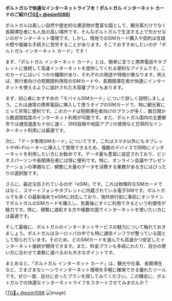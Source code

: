 **ポルトガルで快適なインターネットライフを！ポルトガル インターネット カードのご紹介[[TG💪+ @esim1088](https://t.me/s/esim1088)]**

ポルトガルは美しい自然や歴史的な建造物が豊富な国として、観光客だけでなく長期滞在者にも人気の高い場所です。そんなポルトガルで生活する上で欠かせないのがインターネット環境です。しかし、現地でのSIMカード購入や契約は言語の壁や複雑な手続きに苦労することがあります。そこでおすすめしたいのが「ポルトガル インターネット カード」です！

まず、「ポルトガル インターネット カード」とは、簡単に言うと携帯電話やタブレットに接続して高速インターネットを提供してくれる便利なアイテムです。このカードにはいくつかの種類があり、それぞれの用途や特徴が異なります。例えば、旅行者向けの短期間利用型のSIMカードや、長期間滞在者が快適にインターネットを使えるように設計された大容量プランもあります。

まず、初心者におすすめの「モバイルSIMカード」について詳しく説明しましょう。これは通常の携帯電話に挿入して使うタイプのSIMカードで、特に観光客にとって非常に便利です。このカードは短期滞在者向けのプランが多く、数日間から数週間程度のインターネット利用が可能です。また、ポルトガル国内の主要都市では通信速度も十分に速く、SNS投稿や地図アプリの使用など日常的なインターネット利用には最適です。

次に、「データ専用SIMカード」についてです。これはスマホ以外にもタブレットやWi-Fiルーターに挿入して使用できるため、複数のデバイスで同時にインターネットを利用したい方にお勧めです。データ量も豊富に設定されており、ビジネスパーソンや長期滞在者には特に便利です。特に、オンライン会議やプレゼンテーションの準備など、頻繁に大量のデータを消費する業務がある方にはぴったりの選択肢です。

さらに、最近注目されているのが「eSIM」です。これは物理的なSIMカードではなく、スマートフォンやタブレットに内蔵されている電子SIMです。ポルトガルでも多くの最新端末でeSIMに対応しており、海外旅行前に事前にオンラインでポルトガルのSIMカードを購入し、到着後にすぐに利用できるという利便性が魅力です。特に、頻繁に渡航する方や複数の国でインターネットを使いたい方には最適です。

そして最後に、ポルトガルのインターネットサービスの魅力について触れておきましょう。ポルトガルはヨーロッパの中でも特に通信インフラが整っている国として知られています。そのため、どのSIMカードを選んでも高速かつ安定したインターネット接続が期待できます。また、料金プランも多岐にわたり、自分の使い方に合わせて柔軟に選べるのも大きなポイントです。

まとめると、「ポルトガル インターネット カード」は、観光や仕事、長期滞在など、さまざまなシーンでインターネット環境を手軽に確保できる優れたツールです。ぜひ一度、自分に合ったプランを探してみてください。この機会に、ポルトガルでの快適なインターネットライフをスタートさせてみませんか？

[[TG💪+ @esim1088](https://t.me/s/esim1088) ![Image](https://i.postimg.cc/Y0z9fWf4/image.png)]